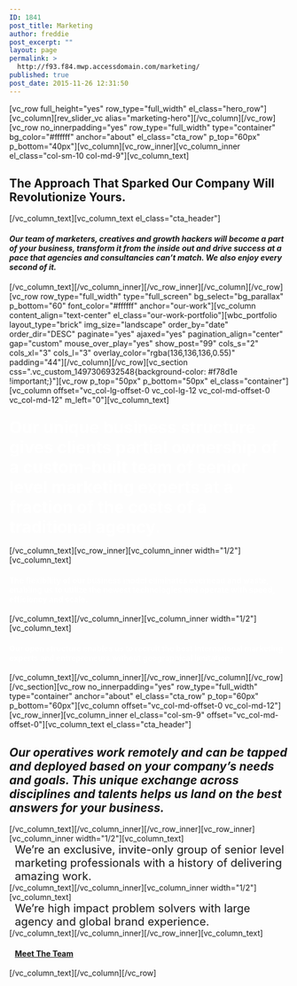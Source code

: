 ```yaml
---
ID: 1841
post_title: Marketing
author: freddie
post_excerpt: ""
layout: page
permalink: >
  http://f93.f84.mwp.accessdomain.com/marketing/
published: true
post_date: 2015-11-26 12:31:50
---
```

[vc_row full_height="yes" row_type="full_width" el_class="hero_row"][vc_column][rev_slider_vc alias="marketing-hero"][/vc_column][/vc_row][vc_row no_innerpadding="yes" row_type="full_width" type="container" bg_color="#ffffff" anchor="about" el_class="cta_row" p_top="60px" p_bottom="40px"][vc_column][vc_row_inner][vc_column_inner el_class="col-sm-10 col-md-9"][vc_column_text]
<h2>The Approach That Sparked Our Company Will Revolutionize Yours.</h2>
[/vc_column_text][vc_column_text el_class="cta_header"]
<h4 class="padded-multiline h2"><em>Our team of marketers, creatives and growth hackers will become a part of your business, transform it from the inside out and drive success at a pace that agencies and consultancies can’t match. We also enjoy every second of it.</em></h4>
[/vc_column_text][/vc_column_inner][/vc_row_inner][/vc_column][/vc_row][vc_row row_type="full_width" type="full_screen" bg_select="bg_parallax" p_bottom="60" font_color="#ffffff" anchor="our-work"][vc_column content_align="text-center" el_class="our-work-portfolio"][wbc_portfolio layout_type="brick" img_size="landscape" order_by="date" order_dir="DESC" paginate="yes" ajaxed="yes" pagination_align="center" gap="custom" mouse_over_play="yes" show_post="99" cols_s="2" cols_xl="3" cols_l="3" overlay_color="rgba(136,136,136,0.55)" padding="44"][/vc_column][/vc_row][vc_section css=".vc_custom_1497306932548{background-color: #f78d1e !important;}"][vc_row p_top="50px" p_bottom="50px" el_class="container"][vc_column offset="vc_col-lg-offset-0 vc_col-lg-12 vc_col-md-offset-0 vc_col-md-12" m_left="0"][vc_column_text]
<h3><span style="color: #ffffff; font-size: 30px;">Our unique business structure gives clients partial ownership of a custom-built team of senior level marketing experts at a fraction of the costs of a traditional agency. </span></h3>
[/vc_column_text][vc_row_inner][vc_column_inner width="1/2"][vc_column_text]
<h4><span style="color: #ffffff;">The flexibility of our business model eliminates overhead and waste, enabling us to utilize the newest technologies and operate with speed, efficiency and scale.</span></h4>
[/vc_column_text][/vc_column_inner][vc_column_inner width="1/2"][vc_column_text]
<h4><span style="color: #ffffff;">Our open structure enables us to recruit the best international marketing experts and entrepreneurs without geographical limitation.</span></h4>
[/vc_column_text][/vc_column_inner][/vc_row_inner][/vc_column][/vc_row][/vc_section][vc_row no_innerpadding="yes" row_type="full_width" type="container" anchor="about" el_class="cta_row" p_top="60px" p_bottom="60px"][vc_column offset="vc_col-md-offset-0 vc_col-md-12"][vc_row_inner][vc_column_inner el_class="col-sm-9" offset="vc_col-md-offset-0"][vc_column_text el_class="cta_header"]
<h2 class="padded-multiline h2"><em>Our operatives work remotely and can be tapped and deployed based on your company’s needs and goals. This unique exchange across disciplines and talents helps us land on the best answers for your business.
</em></h2>
[/vc_column_text][/vc_column_inner][/vc_row_inner][vc_row_inner][vc_column_inner width="1/2"][vc_column_text]<span style="font-size: 20px !important; line-height: normal; padding-left: 10px; display: block;">We’re an exclusive, invite-only group of senior level marketing professionals with a history of delivering amazing work.</span>[/vc_column_text][/vc_column_inner][vc_column_inner width="1/2"][vc_column_text]<span style="font-size: 20px !important; line-height: normal; padding-left: 10px; display: block;">We’re high impact problem solvers with large agency and global brand experience.</span>[/vc_column_text][/vc_column_inner][/vc_row_inner][vc_column_text]
<h4><a style="padding-left: 10px;" href="https://codeorange.com/code-orange-operatives/">Meet The Team</a></h4>
[/vc_column_text][/vc_column][/vc_row]
